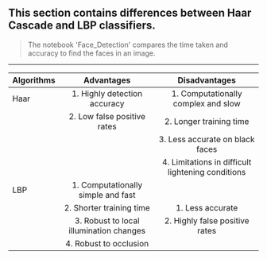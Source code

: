 ## This section contains differences between Haar Cascade and LBP classifiers. 
> The notebook 'Face_Detection' compares the time taken and accuracy to find the faces in an image.
<hr>


| Algorithms    | Advantages                            | Disadvantages                            |
| ------------- |:-------------------------------------:| :---------------------------------------:|
| Haar          | 1. Highly detection accuracy          | 1. Computationally complex and slow
|               | 2. Low false positive rates           | 2. Longer training time                 |
|               |                                       | 3. Less accurate on black faces          |
|               |                                       | 4. Limitations in difficult lightening conditions  |
| LBP           | 1. Computationally simple and fast    |                                     | 
|               | 2. Shorter training time              | 1. Less accurate                          | 
|               | 3. Robust to local illumination changes | 2. Highly false positive rates         |
|               | 4. Robust to occlusion                |                                       | 
